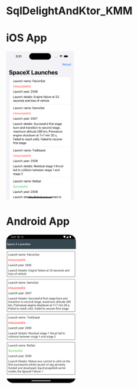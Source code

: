 # SqlDelightAndKtor_KMM

<div>

  # iOS App
  <img src="screenshotts/iosapp.png" height="400">

  # Android App
  <img src="screenshotts/androidapp.png" height="400">


</div>
